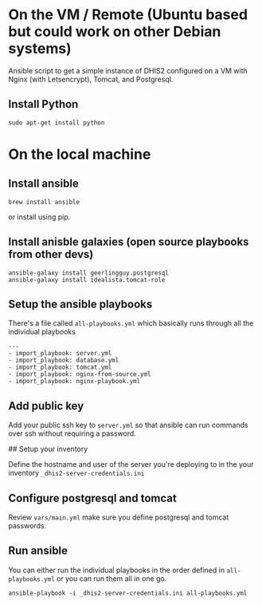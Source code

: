 # On the VM / Remote (Ubuntu based but could work on other Debian systems)

Ansible script to get a simple instance of DHIS2 configured on a VM with Nginx (with Letsencrypt), Tomcat, and Postgresql.

## Install Python

```
sudo apt-get install python
```

# On the local machine

## Install ansible

```
brew install ansible
```

or install using pip.

## Install anisble galaxies (open source playbooks from other devs)

```
ansible-galaxy install geerlingguy.postgresql
ansible-galaxy install idealista.tomcat-role
```

## Setup the ansible playbooks

There's a file called `all-playbooks.yml` which basically runs through all the individual playbooks

```
---
- import_playbook: server.yml
- import_playbook: database.yml
- import_playbook: tomcat.yml
- import_playbook: nginx-from-source.yml
- import_playbook: nginx-playbook.yml
```

## Add public key

Add your public ssh key to `server.yml` so that ansible can run commands over ssh without requiring a password.

## Setup your inventory

Define the hostname and user of the server you're deploying to in the your inventory `_dhis2-server-credentials.ini`

## Configure postgresql and tomcat

Review `vars/main.yml` make sure you define postgresql and tomcat passwords.

## Run ansible

You can either run the individual playbooks in the order defined in `all-playbooks.yml` or you can run them all in one go.

```
ansible-playbook -i _dhis2-server-credentials.ini all-playbooks.yml
```

